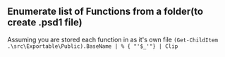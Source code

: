 ## Enumerate list of Functions from a folder(to create .psd1 file)
Assuming you are stored each function in as it's own file
`(Get-ChildItem .\src\Exportable\Public).BaseName | % { "'$_'"} | Clip`
